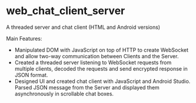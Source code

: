 # web_chat_client_server
A threaded server and chat client (HTML and Android versions)

Main Features:
- Manipulated DOM with JavaScript on top of HTTP to create WebSocket and allow two-way communication between Clients and the Server.
- Created a threaded server listening to WebSocket requests from multiple clients, decoded the requests and send encrypted response in JSON format.
- Designed UI and created chat client with JavaScript and Android Studio. Parsed JSON message from the Server and displayed them asynchronously in scrollable chat boxes.
